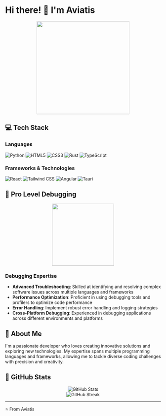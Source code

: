 # Hi there! 👋 I'm Aviatis

<div align="center">
  <img src="https://user-images.githubusercontent.com/74038190/212751818-13da6fd2-27ca-45c4-9c64-3940ccfa6fd3.gif" width="300">
</div>

## 💻 Tech Stack

### Languages
![Python](https://img.shields.io/badge/Python-3776AB?style=for-the-badge&logo=python&logoColor=white)
![HTML5](https://img.shields.io/badge/HTML5-E34F26?style=for-the-badge&logo=html5&logoColor=white)
![CSS3](https://img.shields.io/badge/CSS3-1572B6?style=for-the-badge&logo=css3&logoColor=white)
![Rust](https://img.shields.io/badge/Rust-000000?style=for-the-badge&logo=rust&logoColor=white)
![TypeScript](https://img.shields.io/badge/TypeScript-007ACC?style=for-the-badge&logo=typescript&logoColor=white)

### Frameworks & Technologies
![React](https://img.shields.io/badge/React-20232A?style=for-the-badge&logo=react&logoColor=61DAFB)
![Tailwind CSS](https://img.shields.io/badge/Tailwind_CSS-38B2AC?style=for-the-badge&logo=tailwind-css&logoColor=white)
![Angular](https://img.shields.io/badge/Angular-DD0031?style=for-the-badge&logo=angular&logoColor=white)
![Tauri](https://img.shields.io/badge/Tauri-FFC131?style=for-the-badge&logo=tauri&logoColor=white)

## 🐞 Pro Level Debugging

<div align="center">
  <img src="https://user-images.githubusercontent.com/74038190/212898774-0a96dc1d-c908-4ce8-9dd7-a71aab6e1c2b.gif" width="200">
</div>

### Debugging Expertise
- **Advanced Troubleshooting**: Skilled at identifying and resolving complex software issues across multiple languages and frameworks
- **Performance Optimization**: Proficient in using debugging tools and profilers to optimize code performance
- **Error Handling**: Implement robust error handling and logging strategies
- **Cross-Platform Debugging**: Experienced in debugging applications across different environments and platforms

## 🚀 About Me

I'm a passionate developer who loves creating innovative solutions and exploring new technologies. My expertise spans multiple programming languages and frameworks, allowing me to tackle diverse coding challenges with precision and creativity.

## 🌟 GitHub Stats

<div align="center">
  <img src="https://github-readme-stats.vercel.app/api?username=aviatis&show_icons=true&theme=radical" alt="GitHub Stats" />
  <br>
  <img src="https://github-readme-streak-stats.herokuapp.com/?user=aviatis&theme=radical" alt="GitHub Streak" />
</div>

---

⭐️ From Aviatis
